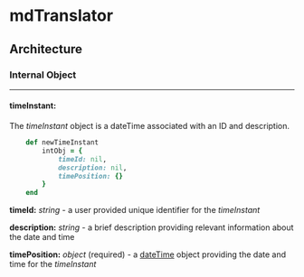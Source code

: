 # mdTranslator

## Architecture

### Internal Object
---
#### timeInstant:

The *timeInstant* object is a dateTime associated with an ID and description.

````ruby
    def newTimeInstant
        intObj = {
            timeId: nil,
            description: nil,
            timePosition: {}
        }
    end
````

__timeId:__ *string* - a user provided unique identifier for the *timeInstant*

__description:__ *string* - a brief description providing relevant information about the date and time

__timePosition:__ *object* (required) - a [dateTime](../mdtranslator/dateTime.md) object providing the date and time for the *timeInstant*
